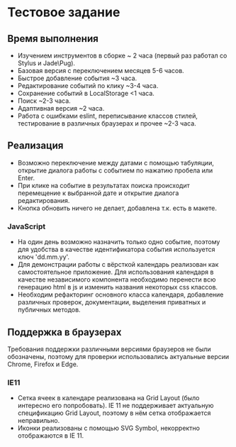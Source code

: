# Тестовое задание

## Время выполнения

* Изучением инструментов в сборке ~ 2 часа (первый раз работал со Stylus и Jade\Pug).
* Базовая версия с переключением месяцев 5-6 часов.
* Быстрое добавление события ~3 часа.
* Редактирование событий по клику ~3-4 часа.
* Сохранение событий в LocalStorage <1 часа.
* Поиск ~2-3 часа.
* Адаптивная версия ~2 часа.
* Работа с ошибками eslint, переписывание классов стилей, тестирование в различных браузерах и прочее ~2-3 часа.

## Реализация

* Возможно переключение между датами с помощью табуляции, открытие диалога работы с событием по нажатию пробела или Enter.
* При клике на событие в результатах поиска происходит перемещение к выбранной дате и открытие диалога редактирования.
* Кнопка обновить ничего не делает, добавлена т.к. есть в макете.

### JavaScript

* На один день возможно назначить только одно событие, поэтому для удобства в качестве идентификатора события используется ключ 'dd.mm.yy'.
* Для демонстрации работы с вёрсткой календарь реализован как самостоятельное приложение. Для использования календаря в качестве независимого компонента необходимо перенести всю генерацию html в js и изменить названия некоторых css классов.
* Необходим рефакторинг основного класса календаря, добавление различных проверок, документации, выделения приватных и публичных методов.

## Поддержка в браузерах

Требования поддержки различными версиями браузеров не были обозначены, поэтому для проверки использовались актуальные версии Chrome, Firefox и Edge. 

### IE11

* Сетка ячеек в календаре реализована на Grid Layout (было интересно его попробовать). IE 11 не поддерживает актуальную спецификацию Grid Layout, поэтому в нём сетка отображается неправильно.
* Иконки реализованы с помощью SVG Symbol, некорректно отображаются в IE 11.